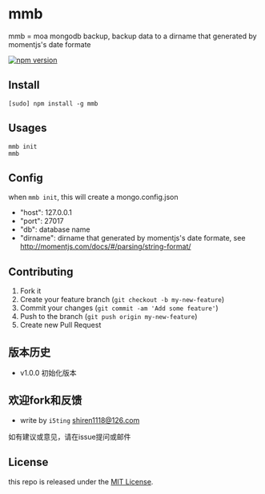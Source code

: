 # mmb

mmb = moa mongodb backup, backup data to a dirname that generated by momentjs's date formate

[![npm version](https://badge.fury.io/js/mmb.svg)](http://badge.fury.io/js/mmb)

## Install

    [sudo] npm install -g mmb
    
## Usages

    mmb init
    mmb
    

## Config

when `mmb init`, this will create a mongo.config.json

- "host": 127.0.0.1
- "port": 27017
- "db": database name
- "dirname": dirname that generated by momentjs's date formate,  see http://momentjs.com/docs/#/parsing/string-format/


## Contributing

1. Fork it
2. Create your feature branch (`git checkout -b my-new-feature`)
3. Commit your changes (`git commit -am 'Add some feature'`)
4. Push to the branch (`git push origin my-new-feature`)
5. Create new Pull Request

## 版本历史

- v1.0.0 初始化版本

## 欢迎fork和反馈

- write by `i5ting` shiren1118@126.com

如有建议或意见，请在issue提问或邮件

## License

this repo is released under the [MIT
License](http://www.opensource.org/licenses/MIT).
